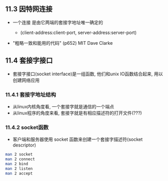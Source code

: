 ## 11.3 因特网连接

+ 一个连接 是由它两端的套接字地址唯一确定的
    + (client-address:client-port, server-address:server-port)

+ "粗略一致和能用的代码" (p652) MIT Dave Clarke

## 11.4 套接字接口

+ 套接字接口(socket interface)是一组函数, 他们和unix IO函数结合起来, 用以创建网络应用

### 11.4.1 套接字地址结构

+ 从linux内核角度看, 一个套接字就是通信的一个端点
+ 从linux程序的角度来看, 套接字就是有相应描述符的打开文件(???)

### 11.4.2 socket函数

+ 客户端和服务器使用 socket 函数来创建一个套接字描述符(socket descriptor)

```bash
man 2 socket
man 2 connect
man 2 bind
man 2 listen
man 2 accept
```


